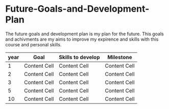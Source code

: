 # Future-Goals-and-Development-Plan
The future goals and development plan is my plan for the future. This goals and achivments are my aims to improve my expirence and skills with this course and personal skills.


| year  | Goal | Skills to develop  | Milestone |
| ------------- | ------------- | ------------- | ------------- | 
| 1  | Content Cell  | Content Cell  | Content Cell  |
| 2  | Content Cell  | Content Cell  | Content Cell  |
| 3  | Content Cell  | Content Cell  | Content Cell  |
| 5  | Content Cell  | Content Cell  | Content Cell  |
| 10  | Content Cell  | Content Cell  | Content Cell  |
